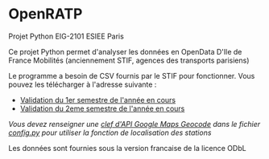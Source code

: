 # OpenRATP
Projet Python EIG-2101 ESIEE Paris


Ce projet Python permet d'analyser les données en OpenData D'Ile de France Mobilités (anciennement STIF, agences des transports parisiens)

Le programme a besoin de CSV fournis par le STIF pour fonctionner. Vous pouvez les télécharger à l'adresse suivante :
* [Validation du 1er semestre de l'année en cours](https://opendata.stif.info/explore/dataset/validations-sur-le-reseau-ferre-nombre-de-validations-par-jour-1er-sem/)
* [Validation du 2eme semestre de l'année en cours](https://opendata.stif.info/explore/dataset/validations-sur-le-reseau-ferre-nombre-de-validations-par-jour-2e-sem/)

*Vous devez renseigner une [clef d'API Google Maps Geocode](https://developers.google.com/maps/documentation/geocoding/get-api-key) dans le fichier [config.py](config.py) pour utiliser la fonction de localisation des stations*


Les données sont fournies sous la version francaise de la licence ODbL